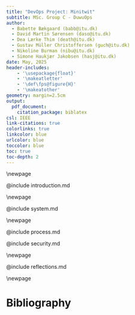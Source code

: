 ```yaml
---
title: "DevOps Project: Minitwit"
subtitle: MSc. Group C - DuwuOps
author: 
  - Babette Bækgaard (babb@itu.dk)
  - David Martin Sørensen (daso@itu.dk)
  - Dea Lærke Thim (death@itu.dk)
  - Gustav Müller Christoffersen (guch@itu.dk)
  - Nikoline Burman (nibu@itu.dk)
  - Simone Haukjær Jakobsen (hasj@itu.dk)
date: May, 2025
header-includes:
    - '\usepackage{float}'
    - '\makeatletter'
    - '\def\fps@figure{H}'
    - '\makeatother'
geometry: margin=2.5cm
output:
  pdf_document:
    citation_package: biblatex
csl: IEEE
link-citations: true
colorlinks: true
linkcolor: blue
urlcolor: blue
toccolor: blue
toc: true
toc-depth: 2
---
```

\newpage

@include introduction.md

\newpage

@include system.md

\newpage

@include process.md

@include security.md

\newpage

@include reflections.md

\newpage

# Bibliography